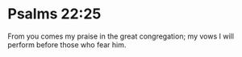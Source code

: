 # Psalms 22:25

From you comes my praise in the great congregation; my vows I will perform before those who fear him.
